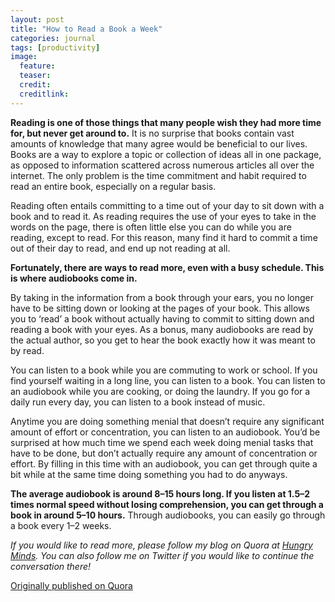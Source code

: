 ```yaml
---
layout: post
title: "How to Read a Book a Week"
categories: journal
tags: [productivity]
image:
  feature:
  teaser:
  credit:
  creditlink:
---
```


**Reading is one of those things that many people wish they had more time for, but never get around to.** It is no surprise that books contain vast amounts of knowledge that many agree would be beneficial to our lives. Books are a way to explore a topic or collection of ideas all in one package, as opposed to information scattered across numerous articles all over the internet. The only problem is the time commitment and habit required to read an entire book, especially on a regular basis.

Reading often entails committing to a time out of your day to sit down with a book and to read it. As reading requires the use of your eyes to take in the words on the page, there is often little else you can do while you are reading, except to read. For this reason, many find it hard to commit a time out of their day to read, and end up not reading at all.

**Fortunately, there are ways to read more, even with a busy schedule. This is where audiobooks come in.**

By taking in the information from a book through your ears, you no longer have to be sitting down or looking at the pages of your book. This allows you to ‘read’ a book without actually having to commit to sitting down and reading a book with your eyes. As a bonus, many audiobooks are read by the actual author, so you get to hear the book exactly how it was meant to by read.

You can listen to a book while you are commuting to work or school. If you find yourself waiting in a long line, you can listen to a book. You can listen to an audiobook while you are cooking, or doing the laundry. If you go for a daily run every day, you can listen to a book instead of music.

Anytime you are doing something menial that doesn’t require any significant amount of effort or concentration, you can listen to an audiobook. You’d be surprised at how much time we spend each week doing menial tasks that have to be done, but don’t actually require any amount of concentration or effort. By filling in this time with an audiobook, you can get through quite a bit while at the same time doing something you had to do anyways.

**The average audiobook is around 8–15 hours long. If you listen at 1.5–2 times normal speed without losing comprehension, you can get through a book in around 5–10 hours.** Through audiobooks, you can easily go through a book every 1–2 weeks.

*If you would like to read more, please follow my blog on Quora at <a href="https://hungryminds.quora.com/">Hungry Minds</a>. You can also follow me on Twitter if you would like to continue the conversation there!*

<a href="https://hungryminds.quora.com/How-to-Read-a-Book-a-Week">Originally published on Quora</a>
